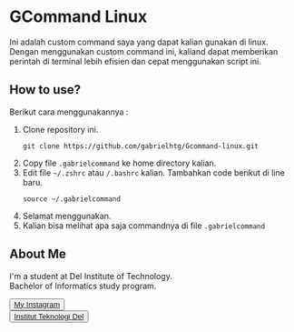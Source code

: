 # GCommand Linux

Ini adalah custom command saya yang dapat kalian gunakan di linux. Dengan menggunakan custom command ini, kaliand dapat memberikan perintah di terminal lebih efisien dan cepat menggunakan script ini.

## How to use?

Berikut cara menggunakannya :
1. Clone repository ini. 
   ```
   git clone https://github.com/gabrielhtg/Gcommand-linux.git
   ```
2. Copy file `.gabrielcommand` ke home directory kalian.
3. Edit file `~/.zshrc` atau `/.bashrc` kalian. Tambahkan code berikut di line baru.
   ```
   source ~/.gabrielcommand
   ```
4. Selamat menggunakan.
5. Kalian bisa melihat apa saja commandnya di file `.gabrielcommand`


## <b>About Me</b>

I'm a student at Del Institute of Technology. <br>
Bachelor of Informatics study program. <br>


<button><a href="https://www.instagram.com/gabrielhtg77/">My Instagram</a></button>
<br>
<button><a href="https://www.del.ac.id/">Institut Teknologi Del</a></button>

